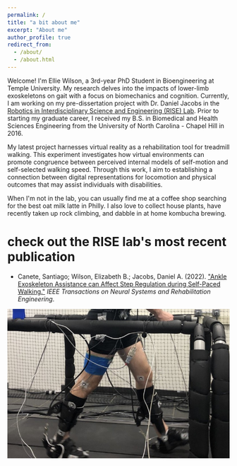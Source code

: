 ```yaml
---
permalink: /
title: "a bit about me"
excerpt: "About me"
author_profile: true
redirect_from: 
  - /about/
  - /about.html
---
```


Welcome! I'm Ellie Wilson, a 3rd-year PhD Student in Bioengineering at Temple University. My research delves into the impacts of lower-limb exoskeletons on gait with a focus on biomechanics and cognition. Currently, I am working on my pre-dissertation project with Dr. Daniel Jacobs in the [Robotics in Interdisciplinary Science and Engineering (RISE) Lab](https://sites.temple.edu/rise/). Prior to starting my graduate career, I received my B.S. in Biomedical and Health Sciences Engineering from the University of North Carolina - Chapel Hill in 2016.

My latest project harnesses virtual reality as a rehabilitation tool for treadmill walking. This experiment investigates how virtual environments can promote congruence between perceived internal models of self-motion and self-selected walking speed. Through this work, I aim to establishing a connection between digital representations for locomotion and physical outcomes that may assist individuals with disabilities. 

When I'm not in the lab, you can usually find me at a coffee shop searching for the best oat milk latte in Philly. I also love to collect house plants, have recently taken up rock climbing, and dabble in at home kombucha brewing.

check out the RISE lab's most recent publication
======

* Canete, Santiago; Wilson, Elizabeth B.; Jacobs, Daniel A. (2022). ["Ankle Exoskeleton Assistance can Affect Step Regulation during Self-Paced Walking."](https://ieeexplore.ieee.org/abstract/document/9970378) <i>IEEE Transactions on Neural Systems and Rehabilitation Engineering</i>.

![Exoskeleton Image](/images/walking_exo_cropped_fullbody.jpg)